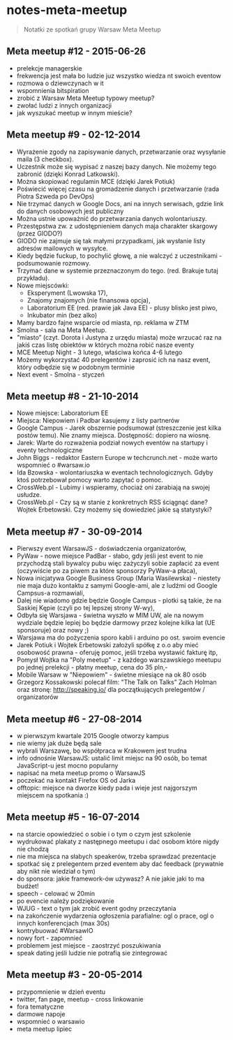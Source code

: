 # notes-meta-meetup

> Notatki ze spotkań grupy Warsaw Meta Meetup

## Meta meetup #12 - 2015-06-26

- prelekcje managerskie
- frekwencja jest mała bo ludzie juz wszystko wiedza nt swoich eventow
- rozmowa o dziewczynach w it
- wspomnienia bitspiration
- zrobić z Warsaw Meta Meetup typowy meetup?
- zwołać ludzi z innych organizacji
- jak wyszukać meetup w innym mieście?

## Meta meetup #9 - 02-12-2014

- Wyrażenie zgody na zapisywanie danych, przetwarzanie oraz wysyłanie maila (3 checkbox).
- Uczestnik może się wypisać z naszej bazy danych. Nie możemy tego zabronić (dzięki Konrad Latkowski).
- Można skopiować regulamin MCE (dzięki Jarek Potiuk)
- Poświecić więcej czasu na gromadzenie danych i przetwarzanie (rada Piotra Szweda po DevOps)
- Nie trzymać danych w Google Docs, ani na innych serwisach, gdzie link do danych osobowych jest publiczny
- Można ustnie upoważnić do przetwarzania danych wolontariuszy.
- Przestępstwa zw. z udostępnieniem danych maja charakter skargowy (przez GIODO?)
- GIODO nie zajmuje się tak małymi przypadkami, jak wysłanie listy adresów mailowych w wysyłce.
- Kiedy będzie fuckup, to pochylić głowę, a nie walczyć z uczestnikami - podsumowanie rozmowy.
- Trzymać dane w systemie przeznaczonym do tego. (red. Brakuje tutaj przykładu).
- Nowe miejscówki:
    - Eksperyment (Lwowska 17), 
    - Znajomy znajomych (nie finansowa opcja), 
    - Laboratorium EE (red. prawie jak Java EE) - plusy blisko jest piwo,
    - Inkubator min (bez alko)
- Mamy bardzo fajne wsparcie od miasta, np. reklama w ZTM 
- Smolna - sala na Meta Meetup.
- "miasto” (czyt. Dorota i Justyna  z urzędu miasta) może wrzucać raz na jakiś czas listę obiektów w których można robić nasze eventy
- MCE Meetup Night - 3 lutego, właściwa końca 4-6 lutego
- Możemy wykorzystać 40 prelegentów i zaprosić ich na nasz event, który odbędzie się w podobnym terminie
- Next event - Smolna - styczeń

## Meta meetup #8 - 21-10-2014

- Nowe miejsce: Laboratorium EE
- Miejsca: Niepowiem i Padbar kasujemy z listy partnerów
- Google Campus - Jarek obszernie podsumował (streszczenie jest kilka postów temu). Nie znamy miejsca. Dostępność: dopiero na wiosnę.
- Jarek: Warte do rozważenia podział nowych eventów na startupy i eventy technologiczne
- John Biggs - redaktor Eastern Europe w techcrunch.net - może warto wspomnieć o #warsaw.io
- Ida Bzowska - wolontariuszka w eventach technologicznych. Gdyby ktoś potrzebował pomocy warto zapytać o pomoc.
- CrossWeb.pl - Lubimy i wspieramy, chociaż oni zarabiają na swojej usłudze.
- CrossWeb.pl - Czy są w stanie z konkretnych RSS ściągnąć dane? Wojtek Erbetowski. Czy możemy się dowiedzieć jakie są statystyki?

## Meta meetup #7 - 30-09-2014

- Pierwszy event WarsawJS - doświadczenia organizatorów,
- PyWaw - nowe miejsce PadBar - słabo, gdy jeśli jest event to nie przychodzą stali bywalcy pubu więc zażyczyli sobie zapłacić za event (oczywiście po za piwem za które sponsorzy PyWaw-a płaca),
- Nowa inicjatywa Google Business Group (Maria Wasilewska) - niestety nie maja dużo kontaktu z samymi Google-ami, ale z ludźmi od Google Campsus-a rozmawiali,
- Dalej nie wiadomo gdzie będzie Google Campus - plotki są takie, że na Saskiej Kępie (czyli po tej lepszej strony W-wy),
- Odbyła się Warsjawa - świetna wyszło w MIM UW, ale na nowym wydziale będzie lepiej bo będzie darmowy przez kolejne kilka lat (UE sponsoruje) oraz nowy ;)
- Warsjawa ma do pożyczenia sporo kabli i arduino po ost. swoim evencie 
- Jarek Potiuk i Wojtek Erbetowski założyli spółkę z o.o aby mieć osobowość prawna - oferuję pomoc, jeśli trzeba wystawić fakturę itp,
- Pomysł Wojtka na "Poly meetup" - z każdego warszawskiego meetupu po jednej prelekcji - płatny meetup, cena do 35 pln,-
- Mobile Warsaw w "Niepowiem" - świetne miesiące na ok 80 osób
- Grzegorz Kossakowski polecał film: "The Talk on Talks” Zach Holman oraz stronę: http://speaking.io/ dla początkujących prelegentów / organizatorów

## Meta meetup #6 - 27-08-2014

- w pierwszym kwartale 2015 Google otworzy kampus
- nie wiemy jak duże będą sale
- wybrali Warszawę, bo współpraca w Krakowem jest trudna
- info odnośnie WarsawJS: ustalić limit miejsc na 90 osób, bo temat JavaScript-u jest mocno popularny
- napisać na meta meetup promo o WarsawJS
- poczekać na kontakt Firefox OS od Jarka
- offtopic: miejsce na dworze kiedy pada i wieje jest najgorszym miejscem na spotkania :)

## Meta meetup #5 - 16-07-2014

- na starcie opowiedzieć o sobie i o tym o czym jest szkolenie
- wydrukować plakaty z następnego meetupu i dać osobom które nigdy nie chodzą
- nie ma miejsca na słabych speakerów, trzeba sprawdzać prezentacje
- spotkać się z prelegentem przed eventem aby dać feedback (prywatnie aby nikt nie wiedział o tym)
- do sponsora: jakie framework-ów używasz? A nie jakie jaki to ma budżet!
- speech - celować w 20min
- po evencie należy podziękowanie 
- WJUG - text o tym jak zrobić event godny przeczytania
- na zakończenie wydarzenia ogłoszenia parafialne: ogl o prace, ogl o innych konferencjach (max 30s)
- kontrybuować #WarsawIO
- nowy fort - zapomnieć
- problemem jest miejsce - zaostrzyć poszukiwania
- speak dating jeśli ludzie nie potrafią sie zintegrować

## Meta meetup #3 - 20-05-2014

- przypomnienie w dzień eventu
- twitter, fan page, meetup - cross linkowanie
- fora tematyczne
- darmowe napoje
- wspomnieć o warsawio
- meta meetup lipiec
